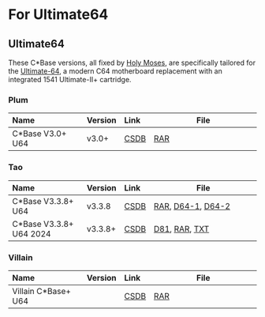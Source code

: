 <style>
    table th:first-of-type {
        width: 30%;
    }
    table th:nth-of-type(2) {
        width: 10%;
    }
    table th:nth-of-type(3) {
        width: 10%;
    }
    table th:nth-of-type(4) {
        width: auto;
    }
</style>

# For Ultimate64

## Ultimate64
These C*Base versions, all fixed by [Holy Moses](https://csdb.dk/scener/?id=1968), are specifically tailored for the [Ultimate-64](https://ultimate64.com/), a modern C64 motherboard replacement with an integrated 1541 Ultimate-II+ cartridge.

### Plum
| Name                     | Version | Link                                       | File                                                                                                                                 |
| :----------------------- | :------ | :----------------------------------------- | ------------------------------------------------------------------------------------------------------------------------------------ |
| C\*Base V3.0+ U64        | v3.0+   | [CSDB](https://csdb.dk/release/?id=193986) | [RAR](for-ultimate64/plum/plum%203.0+.rar)                                                                                                |

### Tao
| Name                     | Version | Link                                       | File                                                                                                                                 |
| :----------------------- | :------ | :----------------------------------------- | ------------------------------------------------------------------------------------------------------------------------------------ |
| C*Base V3.3.8+ U64       | v3.3.8  | [CSDB](https://csdb.dk/release/?id=193010) | [RAR](for-ultimate64/tao/TAO+.rar), [D64-1](for-ultimate64/tao/tao%20bbs.D64), [D64-2](for-ultimate64/tao/tao%20boot.D64)                        |
| C\*Base V3.3.8+ U64 2024 | v3.3.8+ | [CSDB](https://csdb.dk/release/?id=240273) | [D81](for-ultimate64/tao/tao%20c-base.d81), [RAR](for-ultimate64/tao/tao%20c-base%202024.rar), [TXT](for-ultimate64/tao/tao%20c-base%202024.txt) |

### Villain
| Name                     | Version | Link                                       | File                                                                                                                                 |
| :----------------------- | :------ | :----------------------------------------- | ------------------------------------------------------------------------------------------------------------------------------------ |
| Villain C\*Base+ U64     |         | [CSDB](https://csdb.dk/release/?id=202802) | [RAR](for-ultimate64/villain/villain.rar)                                                                                                    |